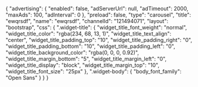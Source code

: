{
    "advertising": {
        "enabled": false,
        "adServerUrl": null,
        "adTimeout": 2000,
        "maxAds": 100,
        "adInterval": 0
    },
    "preload": false,
    "type": "carousel",
    "title": "ewqrsdf",
    "name": "ewqrsdf",
    "channelId": "121494071",
    "layout": "bootstrap",
    "css": {
        ".widget-title": {
            "widget_title_font_weight": "normal",
            "widget_title_color": "rgba(234, 68, 13, 1)",
            "widget_title_text_align": "center",
            "widget_title_padding_top": "10",
            "widget_title_padding_right": "0",
            "widget_title_padding_bottom": "10",
            "widget_title_padding_left": "0",
            "widget_title_background_color": "rgba(0, 0, 0, 0.92)",
            "widget_title_margin_bottom": "5",
            "widget_title_margin_left": "0",
            "widget_title_display": "block",
            "widget_title_margin_top": "10",
            "widget_title_font_size": "25px"
        },
        ".widget-body": {
            "body_font_family": "Open Sans"
        }
    }
}